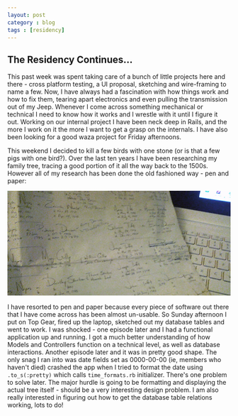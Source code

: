 ```yaml
---
layout: post
category : blog
tags : [residency]
---
```

<h2>The Residency Continues...</h2>

<p>This past week was spent taking care of a bunch of little projects here and there - cross platform testing, a UI proposal, sketching and wire-framing to name a few. Now, I have always had a fascination with how things work and how to fix them, tearing apart electronics and even pulling the transmission out of my Jeep. Whenever I come across something mechanical or technical I need to know how it works and I wrestle with it until I figure it out. Working on our internal project I have been neck deep in Rails, and the more I work on it the more I want to get a grasp on the internals. I have also been looking for a good waza project for Friday afternoons.</p>
<p>This weekend I decided to kill a few birds with one stone (or is that a few pigs with one bird?). Over the last ten years I have been researching my family tree, tracing a good portion of it all the way back to the 1500s. However all of my research has been done the old fashioned way - pen and paper:</p>
<img src="/images/tree.jpg" alt="Family Tree" />
<p>I have resorted to pen and paper because every piece of software out there that I have come across has been almost un-usable. So Sunday afternoon I put on Top Gear, fired up the laptop, sketched out my database tables and went to work. I was shocked - one episode later and I had a functional application up and running. I got a much better understanding of how Models and Controllers function on a technical level, as well as database interactions. Another episode later and it was in pretty good shape.  The only snag I ran into was date fields set as 0000-00-00 (ie, members who haven't died) crashed the app when I tried to format the date using <code>.to_s(:pretty)</code> which calls <code>time_formats.rb</code> initializer. There's one problem to solve later. The major hurdle is going to be formatting and displaying the actual tree itself - should be a very interesting design problem. I am also really interested in figuring out how to get the database table relations working, lots to do!</p>
